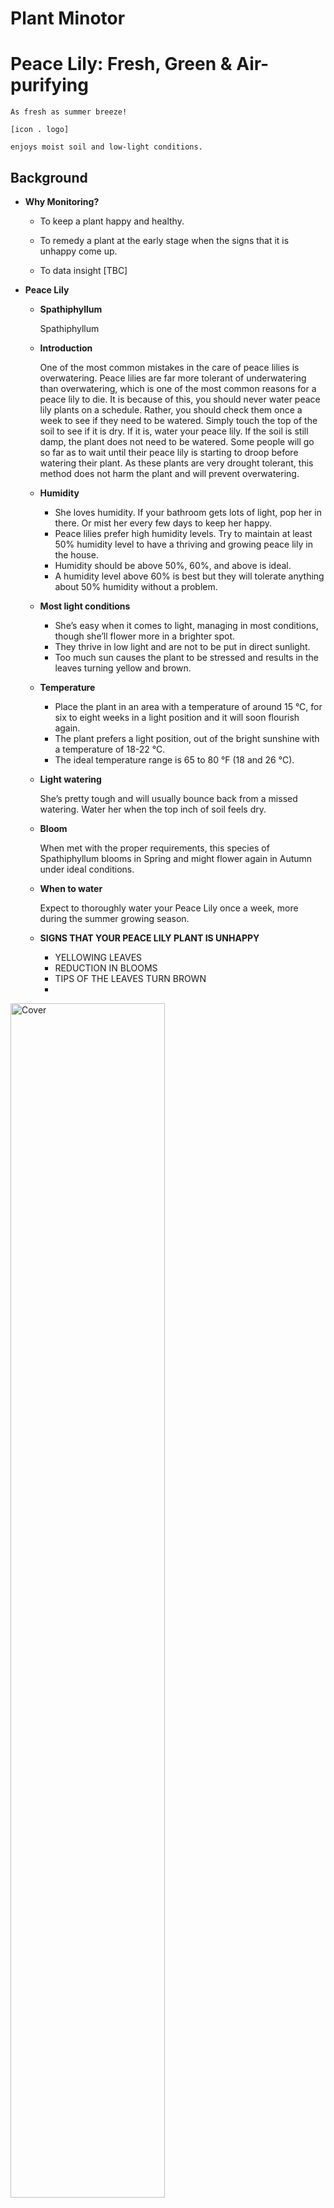 # Plant Minotor

# Peace Lily: Fresh, Green & Air-purifying
    As fresh as summer breeze!
    
    [icon . logo]
    
    enjoys moist soil and low-light conditions.
    
<!-- ## :closed_book: Table of Content
markdown: https://ithelp.ithome.com.tw/articles/10203758
icon: https://github.com/ikatyang/emoji-cheat-sheet#book-paper

    Table of Content
    1_
    2_
    3_
    4_
    5_
 -->
 
<!-- ## :herb:  Background -->
## Background

- **Why Monitoring?**

    * To keep a plant happy and healthy.
    
    * To remedy a plant at the early stage when the signs that it is unhappy come up.
    
    * To data insight [TBC]

- **Peace Lily**

    * **Spathiphyllum**
    
        Spathiphyllum
    
    * **Introduction**
        
        One of the most common mistakes in the care of peace lilies is overwatering. Peace lilies are far more tolerant of underwatering than overwatering, which is one of the most common reasons for a peace lily to die. It is because of this, you should never water peace lily plants on a schedule. Rather, you should check them once a week to see if they need to be watered. Simply touch the top of the soil to see if it is dry. If it is, water your peace lily. If the soil is still damp, the plant does not need to be watered. Some people will go so far as to wait until their peace lily is starting to droop before watering their plant. As these plants are very drought tolerant, this method does not harm the plant and will prevent overwatering.

    * **Humidity**
    
        * She loves humidity. If your bathroom gets lots of light, pop her in there. Or mist her every few days to keep her happy.
        * Peace lilies prefer high humidity levels. Try to maintain at least 50% humidity level to have a thriving and growing peace lily in the house.
        * Humidity should be above 50%, 60%, and above is ideal.
        * A humidity level above 60% is best but they will tolerate anything about 50% humidity without a problem.

    * **Most light conditions**
    
        * She’s easy when it comes to light, managing in most conditions, though she’ll flower more in a brighter spot.
        * They thrive in low light and are not to be put in direct sunlight.
        * Too much sun causes the plant to be stressed and results in the leaves turning yellow and brown.

    * **Temperature**
        
        * Place the plant in an area with a temperature of around 15 °C, for six to eight weeks in a light position and it will soon flourish again.
        * The plant prefers a light position, out of the bright sunshine with a temperature of 18-22 °C.
        * The ideal temperature range is 65 to 80 °F (18 and 26 °C).

    * **Light watering**
        
        She’s pretty tough and will usually bounce back from a missed watering. Water her when the top inch of soil feels dry.
        
    * **Bloom**

        When met with the proper requirements, this species of Spathiphyllum blooms in Spring and might flower again in Autumn under ideal conditions.
        
    * **When to water**

        Expect to thoroughly water your Peace Lily once a week, more during the summer growing season.
        
    * **SIGNS THAT YOUR PEACE LILY PLANT IS UNHAPPY**

        * YELLOWING LEAVES
        * REDUCTION IN BLOOMS
        * TIPS OF THE LEAVES TURN BROWN
        * 

<img src="https://user-images.githubusercontent.com/52306317/139738207-40bf5fb8-8830-4b9f-90d1-053e4072d1ae.png" alt="Cover" width="70%"/>

**Reference:**

[1] Patch Plant- https://www.patchplants.com/gb/en/plants/peace-lily-164/

[2] Gardening Know How- https://www.gardeningknowhow.com/houseplants/peace-lily/peace-lily-plants.htm

[3] PLANTOPHILES- https://plantophiles.com/plant-care/peace-lily/


## Board & Sensor

- **Feather Huzzah ESP8266 Wifi**

    * The ESP8266 runs on 3.3V power and logic, and unless otherwise specified.
    
    * The analog pin is also 1.0V max

        https://learn.adafruit.com/adafruit-feather-huzzah-esp8266/pinouts


- **Sensor Information**

    * DHT22


        | DHT22             | Description       |
        | ---------------   | ---------------   |
        | Humidity Reading           | 0 - 100% humidity             |
        | Humidity Accuracy         | 2 - 5%              |
        | Temperature Reading         | -40 to 80°C               |
        | Temperature Accuracy         | ±0.5°C              |
        | Sampling Rate         | 0.5Hz (every 2 seconds)            |

    
        Test and Calibrate
        https://www.kandrsmith.org/RJS/Misc/Hygrometers/calib_dht22.html
    
    
    * Nail Soil Sensor
    
        https://www.instructables.com/Moisture-Detection-With-Two-Nails/
        
        https://www.instructables.com/DIY-SOIL-MOISTURE-SENSOR-CHEAP-YET-ACCURATE-/

**Reference:**

[1] https://learn.adafruit.com/dht

[2] https://www.instructables.com/Moisture-Detection-With-Two-Nails/




<!-- ## :soccer:  Goals -->
## Goals

Detailed to Peace Lily's characteristics

1. ddd
2. xxx
3. aaa

<!-- ## :rocket:  Process -->
## Process


[Flow Chart]


### 1. Set Up Feather Huzzah ESP8266 Wifi

[highlight key scripts!]

### 2. Build a Soil Moisture Sensor

* we added an NPN transistor so that we could turn off the voltage going to the nails to reduce electrolysis (ie we literally have a switch that turns off that part of the circuit when we are not taking a reading)

* [Circuit diagram]


<img src="https://user-images.githubusercontent.com/52306317/139733132-b2756297-6bf7-4328-a4ed-289d1a90525c.png" alt="Cover" width="70%"/>



### 3. Publish Data to MQTT
* Time: 27 Oct at 13:14
* Location: CE Lab
* Data: 
    * Temperature: 24.3
    * Humidity: 56
    * Moisture: 63
    
- [x] Temperature
- [x] Humidity
- [ ] Moisture --> I feel like a bit of wet (need consistently moist soil). --> will try keep on ????? --> the unit for moisture????? -->The more water in the soil, the less resistance we'll get (and vice versa).


* **Data Explanation!!!**

Test: touch two nails together -> +800
Plant Moisture: 63


<!-- 
<img src="https://user-images.githubusercontent.com/52306317/139733138-9d40d31d-51e7-4e33-a466-e937f463040f.png" alt="Cover" width="70%"/> 
<img src="https://user-images.githubusercontent.com/52306317/139733918-5720f514-1dd8-427c-b837-a1ce4b68e0d3.png" alt="Cover" width="70%"/> -->

<!-- <img src="https://user-images.githubusercontent.com/52306317/139734620-95ea74d5-7ccf-4679-995a-fbd00e14d0a1.png" alt="Cover" width="100%"/> -->

<img src="https://user-images.githubusercontent.com/52306317/139737681-edaf7c36-f0b5-4d22-8b80-97ce727a76e6.png" alt="Cover" width="70%"/>



https://user-images.githubusercontent.com/52306317/139734037-1826e990-f15e-4771-b7ad-bd7aefabf9c4.mp4


<!-- <video src="https://user-images.githubusercontent.com/52306317/139717019-878370eb-f470-4fd0-84df-83938561631a.mp4" type="video/mp4" width="40%"/> -->


### 4. Store data on a RPi gateway
heeheheeheheeheheeheheeheheehe


### 5. Visualise time series data

heeheheeheheeheheeheheehe

<!-- ## :teddy_bear:  Next Step -->
## Reflection

* Steel Nail
    
    * Distance between two nails

    * length of nails
    
    * depth in soil
    
    * type of soil

* Environment Reporting Webpage

    * https://github.com/ucl-casa-ce/casa0014/blob/main/plantMonitor/testEnvWeb/testEnvWeb.ino

    * https://lastminuteengineers.com/esp8266-dht11-dht22-web-server-tutorial/


<!-- ## :christmas_tree:  Reference -->
## Reference
